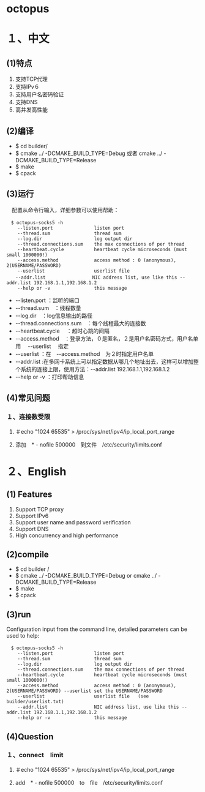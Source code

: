 # octopus
# １、中文
## (1)特点
1. 支持TCP代理
1. 支持IPv６
1. 支持用户名密码验证
1. 支持DNS
1. 高并发高性能

## (2)编译
* $ cd builder/
* $ cmake ../ -DCMAKE_BUILD_TYPE=Debug    或者  cmake ../ -DCMAKE_BUILD_TYPE=Release
* $ make
* $ cpack

## (3)运行
　配置从命令行输入，详细参数可以使用帮助：

```
　$ octopus-socks5 -h
    --listen.port               listen port      
    --thread.sum                thread sum
    --log.dir                   log output dir
    --thread.connections.sum    the max connections of per thread
    --heartbeat.cycle           heartbeat cycle microseconds (must small 1000000!)
    --access.method             access method : 0 (anonymous), 2(USERNAME/PASSWORD)
    --userlist                  userlist file 
　　--addr.list                 NIC address list, use like this --addr.list 192.168.1.1,192.168.1.2
    --help or -v                this message

```

* --listen.port  ：监听的端口
* --thread.sum　：线程数量
* --log.dir　：log信息输出的路径
* --thread.connections.sum　：每个线程最大的连接数
* --heartbeat.cycle 　：超时心跳的间隔
* --access.method　：登录方法，０是匿名，２是用户名密码方式，用户名单用　    --userlist  　指定
* --userlist  ：在　--access.method　为２时指定用户名单
* --addr.list :在多网卡系统上可以指定数据从哪几个地址出去，这样可以增加整个系统的连接上限，使用方法：--addr.list 192.168.1.1,192.168.1.2
* --help or -v      ：打印帮助信息

## (4)常见问题
### １、连接数受限
1. ＃echo "1024 65535" > /proc/sys/net/ipv4/ip_local_port_range

1. 添加　*          -       nofile          500000　到文件　/etc/security/limits.conf　　



# ２、English
## (1) Features
1. Support TCP proxy
1. Support IPv6
1. Support user name and password verification
1. Support DNS
1. High concurrency and high performance

## (2)compile
* $ cd builder /
* $ cmake ../ -DCMAKE_BUILD_TYPE=Debug    or  cmake ../ -DCMAKE_BUILD_TYPE=Release
* $ make
* $ cpack

## (3)run
  Configuration input from the command line, detailed parameters can be used to help:

```
　$ octopus-socks5 -h
    --listen.port               listen port     
    --thread.sum                thread sum
    --log.dir                   log output dir
    --thread.connections.sum    the max connections of per thread
    --heartbeat.cycle           heartbeat cycle microseconds (must small 1000000!)
    --access.method             access method : 0 (anonymous), 2(USERNAME/PASSWORD) --userlist set the USERNAME/PASSWORD
    --userlist                  userlist file   (see builder/userlist.txt)
    --addr.list                 NIC address list, use like this --addr.list 192.168.1.1,192.168.1.2
    --help or -v                this message

```

## (4)Question
### １、connect　limit

1. ＃echo "1024 65535" > /proc/sys/net/ipv4/ip_local_port_range

1. add　*          -       nofile          500000　to　file　/etc/security/limits.conf　　

